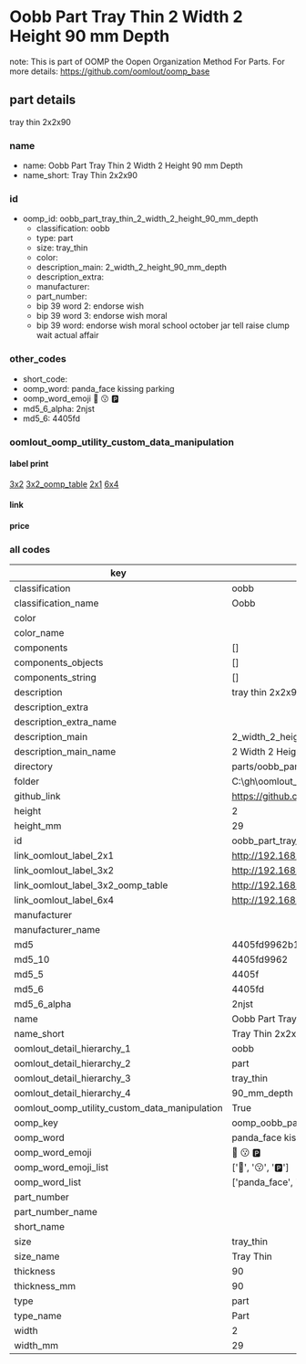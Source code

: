 # Oobb Part Tray Thin 2 Width 2 Height 90 mm Depth  

note: This is part of OOMP the Oopen Organization Method For Parts. For more details: https://github.com/oomlout/oomp_base

##  part details
  



tray thin 2x2x90



### name
* name: Oobb Part Tray Thin 2 Width 2 Height 90 mm Depth
* name_short: Tray Thin 2x2x90 
### id
* oomp_id: oobb_part_tray_thin_2_width_2_height_90_mm_depth
  * classification: oobb
  * type: part
  * size: tray_thin
  * color: 
  * description_main: 2_width_2_height_90_mm_depth
  * description_extra: 
  * manufacturer: 
  * part_number: 
  * bip 39 word 2: endorse wish
  * bip 39 word 3: endorse wish moral
  * bip 39 word: endorse wish moral school october jar tell raise clump wait actual affair

### other_codes
* short_code: 
* oomp_word: panda_face kissing parking
* oomp_word_emoji :panda_face: :kissing: :parking:
* md5_6_alpha: 2njst
* md5_6: 4405fd






### oomlout_oomp_utility_custom_data_manipulation
#### label print
[3x2](http://192.168.1.245:1112/?label=oomp%202njst)
[3x2_oomp_table](http://192.168.1.108:1112/?label=oomp%202njst)
[2x1](http://192.168.1.242:1112/?label=oomp%202njst)
[6x4](http://192.168.1.55:1112/?label=oomp%202njst)    

#### link

                              

#### price







### all codes 
| key | value |  
| --- | --- |  
| classification | oobb |  
| classification_name | Oobb |  
| color |  |  
| color_name |  |  
| components | [] |  
| components_objects | [] |  
| components_string | [] |  
| description | tray thin 2x2x90 |  
| description_extra |  |  
| description_extra_name |  |  
| description_main | 2_width_2_height_90_mm_depth |  
| description_main_name | 2 Width 2 Height 90 mm Depth |  
| directory | parts/oobb_part_tray_thin_2_width_2_height_90_mm_depth |  
| folder | C:\gh\oomlout_oobb_version_4_generated_parts\things\oobb_part_tray_thin_2_width_2_height_90_mm_depth |  
| github_link | https://github.com/oomlout/oomlout_oomp_part_src/tree/main/parts/oobb_part_tray_thin_2_width_2_height_90_mm_depth |  
| height | 2 |  
| height_mm | 29 |  
| id | oobb_part_tray_thin_2_width_2_height_90_mm_depth |  
| link_oomlout_label_2x1 | http://192.168.1.242:1112/?label=oomp%202njst |  
| link_oomlout_label_3x2 | http://192.168.1.245:1112/?label=oomp%202njst |  
| link_oomlout_label_3x2_oomp_table | http://192.168.1.108:1112/?label=oomp%202njst |  
| link_oomlout_label_6x4 | http://192.168.1.55:1112/?label=oomp%202njst |  
| manufacturer |  |  
| manufacturer_name |  |  
| md5 | 4405fd9962b13bd9dd4c8c0d1f7f224e |  
| md5_10 | 4405fd9962 |  
| md5_5 | 4405f |  
| md5_6 | 4405fd |  
| md5_6_alpha | 2njst |  
| name | Oobb Part Tray Thin 2 Width 2 Height 90 mm Depth |  
| name_short | Tray Thin 2x2x90  |  
| oomlout_detail_hierarchy_1 | oobb |  
| oomlout_detail_hierarchy_2 | part |  
| oomlout_detail_hierarchy_3 | tray_thin |  
| oomlout_detail_hierarchy_4 | 90_mm_depth |  
| oomlout_oomp_utility_custom_data_manipulation | True |  
| oomp_key | oomp_oobb_part_tray_thin_2_width_2_height_90_mm_depth |  
| oomp_word | panda_face kissing parking |  
| oomp_word_emoji | :panda_face: :kissing: :parking: |  
| oomp_word_emoji_list | [':panda_face:', ':kissing:', ':parking:'] |  
| oomp_word_list | ['panda_face', 'kissing', 'parking'] |  
| part_number |  |  
| part_number_name |  |  
| short_name |  |  
| size | tray_thin |  
| size_name | Tray Thin |  
| thickness | 90 |  
| thickness_mm | 90 |  
| type | part |  
| type_name | Part |  
| width | 2 |  
| width_mm | 29 |  
